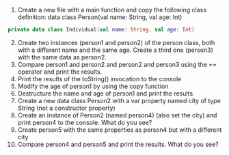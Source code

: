 1. Create a new file with a main function and copy the following class definition: data class Person(val name: String, val age: Int)

```kotlin
private data class Individual(val name: String, val age: Int)
```

2. Create two instances (person1 and person2) of the person class, both with a different name and the same age. Create a third one (person3) with the same data as person2.
3. Compare person1 and person2 and person2 and person3 using the == operator and print the results.
4. Print the results of the toString() invocation to the console
5. Modify the age of person1 by using the copy function
6. Destructure the name and age of person1 and print the results
7. Create a new data class Person2 with a var property named city of type String (not a constructor property)
8. Create an instance of Person2 (named person4) (also set the city) and print person4 to the console. What do you see?
9. Create person5 with the same properties as person4 but with a different city
10. Compare person4 and person5 and print the results. What do you see?
